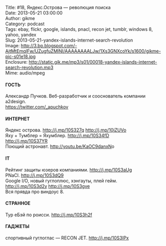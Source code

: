 Title: #18, Яндекс.Острова — революция поиска  
Date: 2013-05-21 03:00:00  
Author: gikme  
Category: podcast  
Tags: ebay, flickr, google, islands, pnacl, recon jet, tumblr, windows 8, yahoo, yandex  
Slug: 2013-05-21-yandex-islands-internet-search-revolution  
Image: http://3.bp.blogspot.com/-AitMtEmqlFw/UZugfuZMlNI/AAAAAAAALJw/1Xs3GNXcoYk/s1600/gikme-pic-s01e18.jpg  
Enclosure: http://static.gik.me/mp3/s01/00018-yandex-islands-internet-search-revolution.mp3  
Mime: audio/mpeg

#### ГОСТЬ

Александр Пучков. Веб-разработчик и сооснователь компании a2design.  
<https://twitter.com/_apuchkov>

#### ИНТЕРНЕТ

Яндекс острова. <http://j.mp/10S327q> <http://j.mp/10jZUVo>  
Яху + Тумблер = Яхумблер. <http://j.mp/10S34fD>  
<http://j.mp/10S37YR>  
Поющий астронавт. <http://youtu.be/KaOC9danxN>o

#### IT

Рейтинг защиты юзеров компаниями. <http://j.mp/10S3aUg>  
PNaCl. <http://j.mp/10S3dQ9>  
Google I/O, новый гуглоплюс, хэнгауты, плей гейм.  
<http://j.mp/10S3d2y> <http://j.mp/10S3gve>  
Вся прявда про виндоус 8.

#### СТРАННОЕ

Тур еБэй по роисси. <http://j.mp/10S3h2f>

#### ГАДЖЕТЫ

спортивный гуглоглас — RECON JET. <http://j.mp/10S3lPx>

